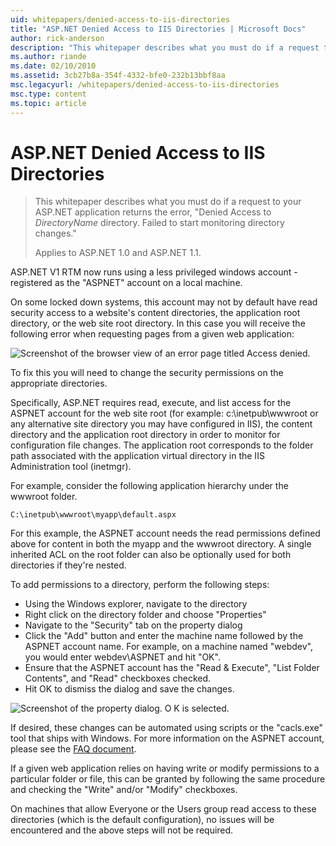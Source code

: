```yaml
---
uid: whitepapers/denied-access-to-iis-directories
title: "ASP.NET Denied Access to IIS Directories | Microsoft Docs"
author: rick-anderson
description: "This whitepaper describes what you must do if a request to your ASP.NET application returns the error, “Denied Access to DirectoryName directory. Failed to s..."
ms.author: riande
ms.date: 02/10/2010
ms.assetid: 3cb27b8a-354f-4332-bfe0-232b13bbf8aa
msc.legacyurl: /whitepapers/denied-access-to-iis-directories
msc.type: content
ms.topic: article
---
```

# ASP.NET Denied Access to IIS Directories

> This whitepaper describes what you must do if a request to your ASP.NET application returns the error, "Denied Access to *DirectoryName* directory. Failed to start monitoring directory changes."
> 
> Applies to ASP.NET 1.0 and ASP.NET 1.1.

ASP.NET V1 RTM now runs using a less privileged windows account - registered as the "ASPNET" account on a local machine.

On some locked down systems, this account may not by default have read security access to a website's content directories, the application root directory, or the web site root directory. In this case you will receive the following error when requesting pages from a given web application:

![Screenshot of the browser view of an error page titled Access denied.](denied-access-to-iis-directories/_static/image1.jpg)

To fix this you will need to change the security permissions on the appropriate directories.

Specifically, ASP.NET requires read, execute, and list access for the ASPNET account for the web site root (for example: c:\inetpub\wwwroot or any alternative site directory you may have configured in IIS), the content directory and the application root directory in order to monitor for configuration file changes. The application root corresponds to the folder path associated with the application virtual directory in the IIS Administration tool (inetmgr).

For example, consider the following application hierarchy under the wwwroot folder.

`C:\inetpub\wwwroot\myapp\default.aspx`

For this example, the ASPNET account needs the read permissions defined above for content in both the myapp and the wwwroot directory. A single inherited ACL on the root folder can also be optionally used for both directories if they're nested.

To add permissions to a directory, perform the following steps:

- Using the Windows explorer, navigate to the directory
- Right click on the directory folder and choose "Properties"
- Navigate to the "Security" tab on the property dialog
- Click the "Add" button and enter the machine name followed by the ASPNET account name. For example, on a machine named "webdev", you would enter webdev\ASPNET and hit "OK".
- Ensure that the ASPNET account has the "Read &amp; Execute", "List Folder Contents", and "Read" checkboxes checked.
- Hit OK to dismiss the dialog and save the changes.

![Screenshot of the property dialog. O K is selected.](denied-access-to-iis-directories/_static/image2.jpg)

If desired, these changes can be automated using scripts or the "cacls.exe" tool that ships with Windows. For more information on the ASPNET account, please see the [FAQ document](https://go.microsoft.com/fwlink/?LinkId=5828).

If a given web application relies on having write or modify permissions to a particular folder or file, this can be granted by following the same procedure and checking the "Write" and/or "Modify" checkboxes.

On machines that allow Everyone or the Users group read access to these directories (which is the default configuration), no issues will be encountered and the above steps will not be required.
